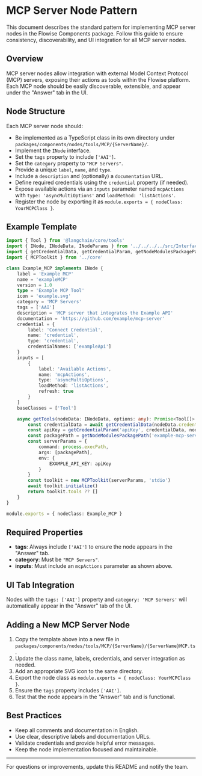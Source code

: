 # MCP Server Node Pattern

This document describes the standard pattern for implementing MCP server nodes in the Flowise Components package. Follow this guide to ensure consistency, discoverability, and UI integration for all MCP server nodes.

## Overview

MCP server nodes allow integration with external Model Context Protocol (MCP) servers, exposing their actions as tools within the Flowise platform. Each MCP node should be easily discoverable, extensible, and appear under the "Answer" tab in the UI.

## Node Structure

Each MCP server node should:

- Be implemented as a TypeScript class in its own directory under `packages/components/nodes/tools/MCP/{ServerName}/`.
- Implement the `INode` interface.
- Set the `tags` property to include `['AAI']`.
- Set the `category` property to `"MCP Servers"`.
- Provide a unique `label`, `name`, and `type`.
- Include a `description` and (optionally) a `documentation` URL.
- Define required credentials using the `credential` property (if needed).
- Expose available actions via an `inputs` parameter named `mcpActions` with `type: 'asyncMultiOptions'` and `loadMethod: 'listActions'`.
- Register the node by exporting it as `module.exports = { nodeClass: YourMCPClass }`.

## Example Template

```typescript
import { Tool } from '@langchain/core/tools'
import { INode, INodeData, INodeParams } from '../../../../src/Interface'
import { getCredentialData, getCredentialParam, getNodeModulesPackagePath } from '../../../../src/utils'
import { MCPToolkit } from '../core'

class Example_MCP implements INode {
    label = 'Example MCP'
    name = 'exampleMCP'
    version = 1.0
    type = 'Example MCP Tool'
    icon = 'example.svg'
    category = 'MCP Servers'
    tags = ['AAI']
    description = 'MCP server that integrates the Example API'
    documentation = 'https://github.com/example/mcp-server'
    credential = {
        label: 'Connect Credential',
        name: 'credential',
        type: 'credential',
        credentialNames: ['exampleApi']
    }
    inputs = [
        {
            label: 'Available Actions',
            name: 'mcpActions',
            type: 'asyncMultiOptions',
            loadMethod: 'listActions',
            refresh: true
        }
    ]
    baseClasses = ['Tool']

    async getTools(nodeData: INodeData, options: any): Promise<Tool[]> {
        const credentialData = await getCredentialData(nodeData.credential ?? '', options)
        const apiKey = getCredentialParam('apiKey', credentialData, nodeData)
        const packagePath = getNodeModulesPackagePath('example-mcp-server/dist/index.js')
        const serverParams = {
            command: process.execPath,
            args: [packagePath],
            env: {
                EXAMPLE_API_KEY: apiKey
            }
        }
        const toolkit = new MCPToolkit(serverParams, 'stdio')
        await toolkit.initialize()
        return toolkit.tools ?? []
    }
}

module.exports = { nodeClass: Example_MCP }
```

## Required Properties

- **tags**: Always include `['AAI']` to ensure the node appears in the "Answer" tab.
- **category**: Must be `"MCP Servers"`.
- **inputs**: Must include an `mcpActions` parameter as shown above.

## UI Tab Integration

Nodes with the `tags: ['AAI']` property and `category: 'MCP Servers'` will automatically appear in the "Answer" tab of the UI.

## Adding a New MCP Server Node

1. Copy the template above into a new file in `packages/components/nodes/tools/MCP/{ServerName}/{ServerName}MCP.ts`.
2. Update the class name, labels, credentials, and server integration as needed.
3. Add an appropriate SVG icon to the same directory.
4. Export the node class as `module.exports = { nodeClass: YourMCPClass }`.
5. Ensure the `tags` property includes `['AAI']`.
6. Test that the node appears in the "Answer" tab and is functional.

## Best Practices

- Keep all comments and documentation in English.
- Use clear, descriptive labels and documentation URLs.
- Validate credentials and provide helpful error messages.
- Keep the node implementation focused and maintainable.

---

For questions or improvements, update this README and notify the team. 